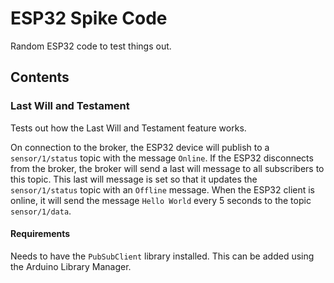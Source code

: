 # ESP32 Spike Code

Random ESP32 code to test things out.

## Contents

### Last Will and Testament

Tests out how the Last Will and Testament feature works. 

On connection to the broker, the ESP32 device will publish to a `sensor/1/status` topic with the message `Online`. If the ESP32 disconnects from the broker, the broker will send a last will message to all subscribers to this topic. This last will message is set so that it updates the `sensor/1/status` topic with an `Offline` message. When the ESP32 client is online, it will send the message `Hello World` every 5 seconds to the topic `sensor/1/data`.

#### Requirements

Needs to have the `PubSubClient` library installed. This can be added using the Arduino Library Manager.
